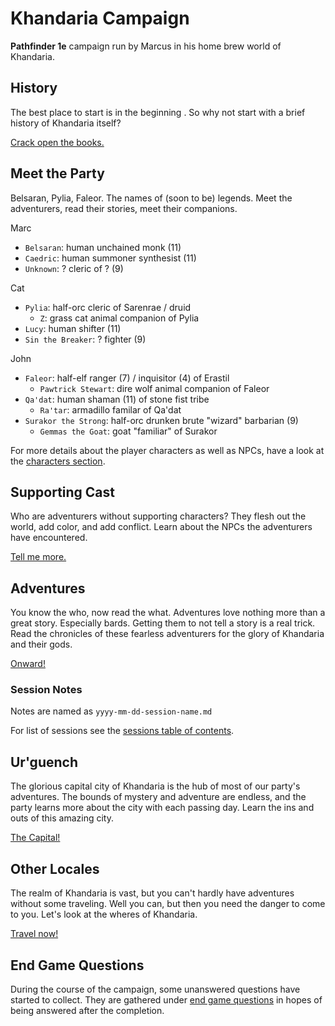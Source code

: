 # Khandaria Campaign

**Pathfinder 1e** campaign run by Marcus in his home brew world of Khandaria.  

## History

The best place to start is in the beginning . So why not start with a brief history of Khandaria itself?  

[Crack open the books.](history-of-khandaria.md)  


## Meet the Party

Belsaran, Pylia, Faleor. The names of (soon to be) legends. Meet the adventurers, read their stories, meet their companions.

Marc
- `Belsaran`: human unchained monk (11)
- `Caedric`: human summoner synthesist (11)
- `Unknown`: ? cleric of ? (9)

Cat
- `Pylia`: half-orc cleric of Sarenrae / druid
    - `Z`: grass cat animal companion of Pylia
- `Lucy`: human shifter (11)
- `Sin the Breaker`: ? fighter (9)

John
- `Faleor`: half-elf ranger (7) / inquisitor (4) of Erastil
    - `Pawtrick Stewart`: dire wolf animal companion of Faleor
- `Qa'dat`: human shaman (11) of stone fist tribe
    - `Ra'tar`: armadillo familar of Qa'dat
- `Surakor the Strong`: half-orc drunken brute "wizard" barbarian (9)
    - `Gemmas the Goat`: goat "familiar" of Surakor

For more details about the player characters as well as NPCs, have a look at the [characters section](/characters/).


## Supporting Cast

Who are adventurers without supporting characters? They flesh out the world, add color, and add conflict. Learn about the NPCs the adventurers have encountered.   

[Tell me more.](/characters/README.md#npcs)


## Adventures

You know the who, now read the what. Adventures love nothing more than a great story. Especially bards. Getting them to not tell a story is a real trick. Read the chronicles of these fearless adventurers for the glory of Khandaria and their gods.  

[Onward!](/adventures/)

### Session Notes

Notes are named as `yyyy-mm-dd-session-name.md`

For list of sessions see the [sessions table of contents](/sessions/).


## Ur'guench

The glorious capital city of Khandaria is the hub of most of our party's adventures.  The bounds of mystery and adventure are endless, and the party learns more about the city with each passing day.  Learn the ins and outs of this amazing city.  

[The Capital!](/locations/urgench.md)  

## Other Locales

The realm of Khandaria is vast, but you can't hardly have adventures without some traveling. Well you can, but then you need the danger to come to you. Let's look at the wheres of Khandaria.  

[Travel now!](/locations/)  


## End Game Questions

During the course of the campaign, some unanswered questions have started to collect. They are gathered under [end game questions](end-game-questions.md) in hopes of being answered after the completion.
